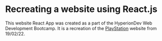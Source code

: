 # Recreating a website using React.js

This website React App was created as a part of the HyperionDev Web Development Bootcamp. It is a recreation of the [PlayStation](https://www.playstation.com/en-gb/) website from 19/02/22.